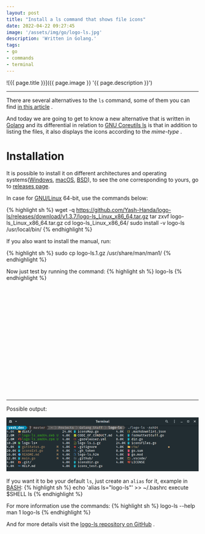 ```yaml
---
layout: post
title: "Install a ls command that shows file icons"
date: 2022-04-22 09:27:45
image: '/assets/img/go/logo-ls.jpg'
description: 'Written in Golang.'
tags:
- go
- commands
- terminal
---
```


![{{ page.title }}]({{ page.image }} '{{ page.description }}')

---

There are several alternatives to the `ls` command, some of them you can find [in this article](https://terminalroot.com/list-of-30-modern-alternatives-to-unix-commands/) .

And today we are going to get to know a new alternative that is written in [Golang](https://terminalroot.com/tags#go) and its differential in relation to [GNU Coreutils ls](https://www.gnu.org/software/coreutils/manual/html_node/ls-invocation.html#ls-invocation) is that in addition to listing the files, it also displays the icons according to the *mime-type* .

# Installation
It is possible to install it on different architectures and operating systems([Windows](https://terminalroot.com/tags#windows), [macOS](https://terminalroot.com/tags#macos), [BSD](https://terminalroot.com/tags#bsd)), to see the one corresponding to yours, go to [releases page](https://github.com/Yash-Handa/logo-ls/releases).

In case for [GNU/Linux](https://terminalroot.com/tags#gnu) 64-bit, use the commands below:

{% highlight sh %}
wget -q https://github.com/Yash-Handa/logo-ls/releases/download/v1.3.7/logo-ls_Linux_x86_64.tar.gz
tar zxvf logo-ls_Linux_x86_64.tar.gz
cd logo-ls_Linux_x86_64/
sudo install -v logo-ls /usr/local/bin/
{% endhighlight %}

If you also want to install the manual, run:

{% highlight sh %}
sudo cp logo-ls.1.gz /usr/share/man/man1/
{% endhighlight %}

Now just test by running the command:
{% highlight sh %}
logo-ls
{% endhighlight %}


<!-- SQUARE - GAMES ROOT -->
<script async src="//pagead2.googlesyndication.com/pagead/js/adsbygoogle.js"></script>
<ins class="adsbygoogle"
style="display:inline-block;width:336px;height:280px"
data-ad-client="ca-pub-2838251107855362"
data-ad-slot="5351066970"></ins>
<script>
(adsbygoogle = window.adsbygoogle || []).push({});
</script>

---

Possible output:

![Logo ls](/assets/img/go/logo-ls-test.png)

If you want it to be your default `ls`, just create an `alias` for it, example in [BASH](https://terminalroot.com/tags#bash):
{% highlight sh %}
echo 'alias ls="logo-ls"' >> ~/.bashrc
execute $SHELL
ls
{% endhighlight %}

For more information use the commands:
{% highlight sh %}
logo-ls --help
man 1 logo-ls
{% endhighlight %}

And for more details visit the [logo-ls repository on GitHub](https://github.com/Yash-Handa/logo-ls) .

